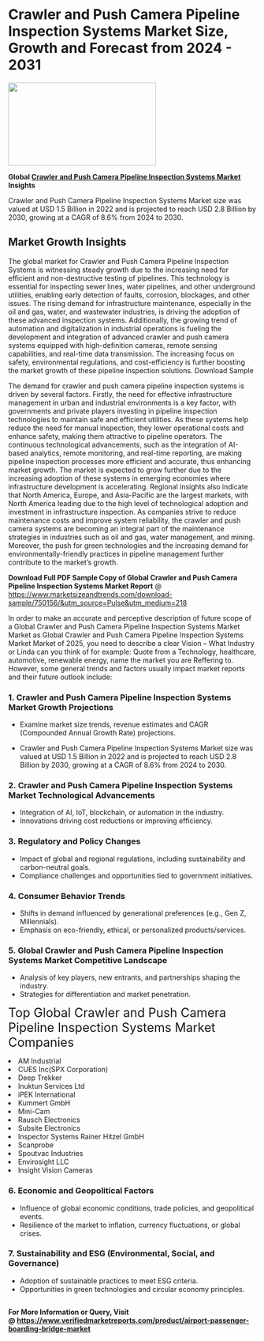 <H1>Crawler and Push Camera Pipeline Inspection Systems Market Size, Growth and Forecast from 2024 - 2031</H1><img class="aligncenter size-medium wp-image-584254" src="https://thirdeyenews.in/wp-content/uploads/2024/09/Global-Market-Research-300x168.jpeg" alt="" width="300" height="168" /><p><strong>Global&nbsp;<a href="https://www.marketsizeandtrends.com/download-sample/750156/&amp;utm_source=Pulse&amp;utm_medium=218">Crawler and Push Camera Pipeline Inspection Systems Market</a> Insights</strong></p><p>Crawler and Push Camera Pipeline Inspection Systems Market size was valued at USD 1.5 Billion in 2022 and is projected to reach USD 2.8 Billion by 2030, growing at a CAGR of 8.6% from 2024 to 2030.</p><p><h2>Market Growth Insights</h2> <p>The global market for Crawler and Push Camera Pipeline Inspection Systems is witnessing steady growth due to the increasing need for efficient and non-destructive testing of pipelines. This technology is essential for inspecting sewer lines, water pipelines, and other underground utilities, enabling early detection of faults, corrosion, blockages, and other issues. The rising demand for infrastructure maintenance, especially in the oil and gas, water, and wastewater industries, is driving the adoption of these advanced inspection systems. Additionally, the growing trend of automation and digitalization in industrial operations is fueling the development and integration of advanced crawler and push camera systems equipped with high-definition cameras, remote sensing capabilities, and real-time data transmission. The increasing focus on safety, environmental regulations, and cost-efficiency is further boosting the market growth of these pipeline inspection solutions. Download Sample </p> <p>The demand for crawler and push camera pipeline inspection systems is driven by several factors. Firstly, the need for effective infrastructure management in urban and industrial environments is a key factor, with governments and private players investing in pipeline inspection technologies to maintain safe and efficient utilities. As these systems help reduce the need for manual inspection, they lower operational costs and enhance safety, making them attractive to pipeline operators. The continuous technological advancements, such as the integration of AI-based analytics, remote monitoring, and real-time reporting, are making pipeline inspection processes more efficient and accurate, thus enhancing market growth. The market is expected to grow further due to the increasing adoption of these systems in emerging economies where infrastructure development is accelerating. Regional insights also indicate that North America, Europe, and Asia-Pacific are the largest markets, with North America leading due to the high level of technological adoption and investment in infrastructure inspection. As companies strive to reduce maintenance costs and improve system reliability, the crawler and push camera systems are becoming an integral part of the maintenance strategies in industries such as oil and gas, water management, and mining. Moreover, the push for green technologies and the increasing demand for environmentally-friendly practices in pipeline management further contribute to the market’s growth. </p><p><span class=""><strong>Download Full PDF Sample Copy of Global Crawler and Push Camera Pipeline Inspection Systems Market Report</strong> @ <a href="https://www.marketsizeandtrends.com/download-sample/750156/&amp;utm_source=Pulse&amp;utm_medium=218" target="_blank">https://www.marketsizeandtrends.com/download-sample/750156/&amp;utm_source=Pulse&amp;utm_medium=218</a></span></p><p>In order to make an accurate and perceptive description of future scope of a Global&nbsp;Crawler and Push Camera Pipeline Inspection Systems Market Market as Global&nbsp;Crawler and Push Camera Pipeline Inspection Systems Market Market of 2025, you need to describe a clear Vision &ndash; What Industry or Linda can you think of for example: Quote from a Technology, healthcare, automotive, renewable energy, name the market you are Reffering to. However, some general trends and factors usually impact market reports and their future outlook include:</p><h3>1.&nbsp;<strong>Crawler and Push Camera Pipeline Inspection Systems Market Growth Projections</strong></h3><ul><li>Examine market size trends, revenue estimates and CAGR (Compounded Annual Growth Rate) projections.</li><li><p>Crawler and Push Camera Pipeline Inspection Systems Market size was valued at USD 1.5 Billion in 2022 and is projected to reach USD 2.8 Billion by 2030, growing at a CAGR of 8.6% from 2024 to 2030.</p></li></ul><h3>2.&nbsp;<strong>Crawler and Push Camera Pipeline Inspection Systems Market Technological Advancements</strong></h3><ul><li>Integration of AI, IoT, blockchain, or automation in the industry.</li><li>Innovations driving cost reductions or improving efficiency.</li></ul><h3>3.&nbsp;<strong>Regulatory and Policy Changes</strong></h3><ul><li>Impact of global and regional regulations, including sustainability and carbon-neutral goals.</li><li>Compliance challenges and opportunities tied to government initiatives.</li></ul><h3>4.&nbsp;<strong>Consumer Behavior Trends</strong></h3><ul><li>Shifts in demand influenced by generational preferences (e.g., Gen Z, Millennials).</li><li>Emphasis on eco-friendly, ethical, or personalized products/services.</li></ul><h3>5.&nbsp;<strong>Global Crawler and Push Camera Pipeline Inspection Systems Market Competitive Landscape</strong></h3><ul><li>Analysis of key players, new entrants, and partnerships shaping the industry.</li><li>Strategies for differentiation and market penetration.</li></ul><p data-pm-slice="1 1 []"><span style="color: inherit; font-family: inherit; font-size: 25px;">Top Global Crawler and Push Camera Pipeline Inspection Systems Market Companies</span></p><div class="" data-test-id=""><p><li>AM Industrial</li><li> CUES Inc(SPX Corporation)</li><li> Deep Trekker</li><li> Inuktun Services Ltd</li><li> iPEK International</li><li> Kummert GmbH</li><li> Mini-Cam</li><li> Rausch Electronics</li><li> Subsite Electronics</li><li> Inspector Systems Rainer Hitzel GmbH</li><li> Scanprobe</li><li> Spoutvac Industries</li><li> Envirosight LLC</li><li> Insight Vision Cameras</li></p></div><h3>6.&nbsp;<strong>Economic and Geopolitical Factors</strong></h3><ul><li>Influence of global economic conditions, trade policies, and geopolitical events.</li><li>Resilience of the market to inflation, currency fluctuations, or global crises.</li></ul><h3>7.&nbsp;<strong>Sustainability and ESG (Environmental, Social, and Governance)</strong></h3><ul><li>Adoption of sustainable practices to meet ESG criteria.</li><li>Opportunities in green technologies and circular economy principles.</li></ul><h2><strong style="font-size: 14px;">For More Information or Query, Visit @&nbsp;</strong><a style="background-color: #ffffff; font-size: 14px;" href="https://www.marketsizeandtrends.com/report/crawler-and-push-camera-pipeline-inspection-systems-market/" target="_blank">https://www.verifiedmarketreports.com/product/airport-passenger-boarding-bridge-market</a></h2>

